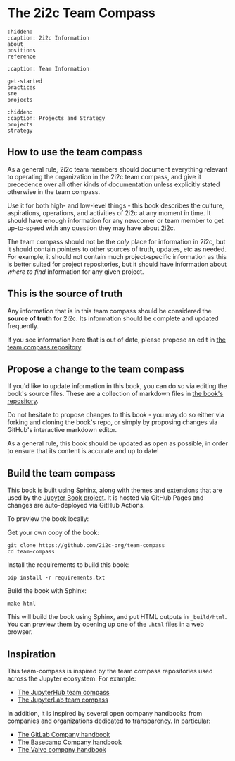 # The 2i2c Team Compass

```{toctree}
:hidden:
:caption: 2i2c Information
about
positions
reference
```
```{toctree}
:caption: Team Information

get-started
practices
sre
projects
```

```{toctree}
:hidden:
:caption: Projects and Strategy
projects
strategy
```

## How to use the team compass

As a general rule, 2i2c team members should document everything relevant to operating the organization in the 2i2c team compass, and give it precedence over all other kinds of documentation unless explicitly stated otherwise in the team compass.

Use it for both high- and low-level things - this book describes the culture, aspirations, operations, and activities of 2i2c at any moment in time. It should have enough information for any newcomer or team member to get up-to-speed with any question they may have about 2i2c.

The team compass should not be the *only* place for information in 2i2c, but it should contain pointers to other sources of truth, updates, etc as needed. For example, it should not contain much project-specific information as this is better suited for project repositories, but it should have information about *where to find* information for any given project.

## This is the source of truth

Any information that is in this team compass should be considered the **source of truth** for 2i2c. Its information should be complete and updated frequently.

If you see information here that is out of date, please propose an edit in [the team compass repository](https://github.com/2i2c-org/team-compass).

## Propose a change to the team compass

If you'd like to update information in this book, you can do so via editing the book's source files. These are a collection of markdown files in [the book's repository](https://github.com/2i2c-org/team-compass).

Do not hesitate to propose changes to this book - you may do so either via forking and cloning the book's repo, or simply by proposing changes via GitHub's interactive markdown editor.

As a general rule, this book should be updated as open as possible, in order to ensure that its content is accurate and up to date!

## Build the team compass

This book is built using Sphinx, along with themes and extensions that are used by the [Jupyter Book project](https://jupyterbook.org). It is hosted via GitHub Pages and changes are auto-deployed via GitHub Actions.

To preview the book locally:

Get your own copy of the book:

```
git clone https://github.com/2i2c-org/team-compass
cd team-compass
```
Install the requirements to build this book:

```
pip install -r requirements.txt
```

Build the book with Sphinx:

```
make html
```

This will build the book using Sphinx, and put HTML outputs in `_build/html`. You can preview them by opening up one of the `.html` files in a web browser.

## Inspiration

This team-compass is inspired by the team compass repositories used across the Jupyter ecosystem. For example:

- [The JupyterHub team compass](https://jupyterhub-team-compass.readthedocs.io/)
- [The JupyterLab team compass](https://github.com/jupyterlab/team-compass)

In addition, it is inspired by several open company handbooks from companies and organizations dedicated to transparency. In particular:

- [The GitLab Company handbook](https://about.gitlab.com/handbook/)
- [The Basecamp Company handbook](https://basecamp.com/handbook)
- [The Valve company handbook](https://steamcdn-a.akamaihd.net/apps/valve/Valve_NewEmployeeHandbook.pdf)

